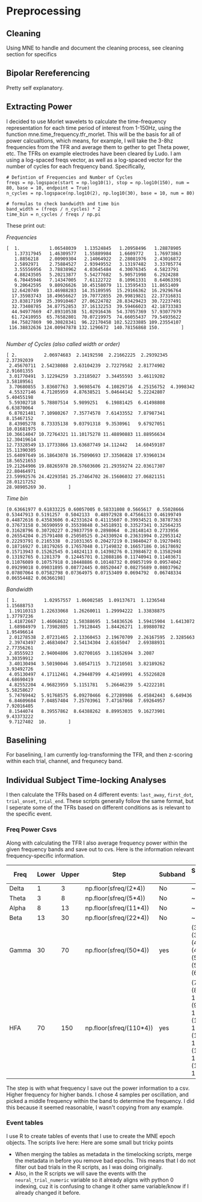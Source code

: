 # Preprocessing

## Cleaning

Using MNE to handle and document the cleaning process, see cleaning section for specifics


## Bipolar Rereferencing

Pretty self explanatory.

## Extracting Power

I decided to use Morlet wavelets to calculate the time-frequency representation for each time period of interest from 1-150Hz, using the function mne.time_frequency.tfr_morlet. This will be the basis for all of power calcualtions, which means, for example, I will take the 3-8hz frequencies from the TFR and average them to gether to get Theta power, etc. The TFRs on example electrodes have been cleared by Ludo. I am using a log-spaced freqs vector, as well as a log-spaced vector for the number of cycles for each frequency band. Specifically,

```
# Defintion of Frequencies and Number of Cycles
freqs = np.logspace(start = np.log10(1), stop = np.log10(150), num = 80, base = 10, endpoint = True)
n_cycles = np.logspace(np.log10(2), np.log10(30), base = 10, num = 80)

# formulas to check bandwidth and time bin
band_width = (freqs / n_cycles) * 2
time_bin = n_cycles / freqs / np.pi

```

These print out:


*Frequencies*
```
[  1.           1.06548039   1.13524845   1.20958496   1.28878905
   1.37317945   1.46309577   1.55889984   1.6609772    1.76973863
   1.8856218    2.00909304   2.14064922   2.28081976   2.43016872
   2.5892971    2.75884527   2.93949552   3.13197482   3.33705774
   3.55556956   3.78838962   4.03645484   4.30076345   4.5823791
   4.88243505   5.20213877   5.54277682   5.90571998   6.2924288
   6.70445946   7.14347005   7.61122722   8.10961331   8.64063391
   9.20642595   9.80926626  10.45158079  11.13595433  11.8651409
  12.6420749   13.46988283  14.35189595  15.29166362  16.29296764
  17.35983743  18.49656627  19.70772855  20.99819821  22.37316831
  23.83817199  25.39910467  27.06224782  28.83429423  30.72237491
  32.73408785  34.87752853  37.16132253  39.59466023  42.18733383
  44.94977669  47.89310538  51.02916436  54.37057369  57.93077979
  61.72410955  65.76582801  70.07219975  74.66055437  79.54935622
  84.75827869  90.30828341  96.22170458 102.52233885 109.23554107
 116.38832636 124.00947878 132.1296672  140.78156868 150.        ]
 
 ```
 *Number of Cycles (also called width or order)*
 ```
[ 2.          2.06974683  2.14192598  2.21662225  2.29392345  2.37392039
  2.45670711  2.54238088  2.63104239  2.72279582  2.81774902  2.91601355
  3.01770491  3.12294259  3.23185027  3.34455593  3.46119202  3.58189561
  3.70680855  3.83607763  3.96985476  4.10829716  4.25156752  4.3998342
  4.55327146  4.71205959  4.87638521  5.04644142  5.22242807  5.40455198
  5.59302718  5.78807514  5.9899251   6.19881425  6.41498808  6.63870064
  6.87021481  7.10980267  7.35774578  7.61433552  7.87987341  8.15467152
  8.43905278  8.73335138  9.03791318  9.3530961   9.67927051 10.01681975
 10.36614047 10.72764321 11.10175278 11.48890883 11.88956634 12.30419614
 12.73328549 13.17733866 13.63687749 14.112442   14.60459107 15.11390305
 15.64097649 16.18643078 16.75090693 17.33506828 17.93960134 18.56521653
 19.21264906 19.88265978 20.57603606 21.29359274 22.03617307 22.80464971
 23.59992576 24.42293581 25.27464702 26.15606032 27.06821151 28.01217252
 28.98905269 30.        ]
 ```
 
 *Time bin*
 ```
[0.63661977 0.61833225 0.60057005 0.58331808 0.5665617  0.55028666
 0.53447913 0.5191257  0.5042133  0.48972928 0.47566133 0.46199749
 0.44872616 0.43583606 0.42331624 0.41115607 0.39934521 0.38787363
 0.37673158 0.36590959 0.35539848 0.34518931 0.33527341 0.32564235
 0.31628796 0.30720227 0.29837759 0.2898064  0.28148143 0.2733956
 0.26554204 0.25791408 0.25050525 0.24330924 0.23631994 0.22953142
 0.22293791 0.2165338  0.21031365 0.20427219 0.19840427 0.19270491
 0.18716927 0.18179265 0.17657048 0.17149832 0.16657186 0.16178692
 0.15713943 0.15262545 0.14824113 0.14398276 0.13984672 0.13582948
 0.13192765 0.1281379  0.12445701 0.12088186 0.11740941 0.11403671
 0.11076089 0.10757918 0.10448886 0.10148732 0.09857199 0.09574042
 0.09299018 0.09031895 0.08772445 0.08520447 0.08275689 0.08037962
 0.07807064 0.07582798 0.07364975 0.07153409 0.0694792  0.06748334
 0.06554482 0.06366198]
 ```
 *Bandwidth*
 ```
[ 1.          1.02957557  1.06002585  1.09137671  1.1236548   1.15688753
  1.19110313  1.22633068  1.26260011  1.29994222  1.33838875  1.37797236
  1.41872667  1.46068632  1.50388695  1.54836526  1.59415904  1.6413072
  1.68984979  1.73982805  1.79128445  1.84426271  1.89880782  1.95496614
  2.01278538  2.07231465  2.13360453  2.19670709  2.26167595  2.3285663
  2.39743497  2.46834047  2.54134304  2.6165047   2.69388931  2.77356261
  2.8555923   2.94004806  3.02700165  3.11652694  3.2087      3.30359912
  3.40130494  3.50190046  3.60547115  3.71210501  3.82189262  3.93492726
  4.05130497  4.17112461  4.29448799  4.42149991  4.55226828  4.68690419
  4.82552204  4.96823959  5.1151781   5.26646239  5.42222101  5.58258627
  5.74769442  5.91768575  6.09270466  6.27289986  6.45842443  6.649436
  6.84609684  7.04857404  7.25703961  7.47167068  7.69264957  7.92016405
  8.1544074   8.39557862  8.64388262  8.89953035  9.16273901  9.43373222
  9.7127402  10.        ]
```

## Baselining

For baselining, I am currently log-transforming the TFR, and then z-scoring within each trial, channel, and frequnecy band.

## Individual Subject Time-locking Analyses

I then calculate the TFRs based on 4 different events: `last_away`, `first_dot`, `trial_onset`, `trial_end`. These scripts generally follow the same format, but I seperate some of the TFRs based on different conditions as is relevant to the specific event. 

### Freq Power Csvs

Along with calculating the TFR I also average frequency power within the given frequency bands and save out to cvs. Here is the information relevant frequency-specific information.


|  Freq | Lower  | Upper  | Step  |  Subband |  Subband Info |
|-------|--------|--------|-------|----------|---------------|
|  Delta | 1     |  3     |  np.floor(sfreq/(2*4)) |    No     |  ~ |
|  Theta |  3    |  8     |  np.floor(sfreq/(5*4)) |    No     |  ~ |
|  Alpha  | 8    | 13     |  np.floor(sfreq/(11*4)) |    No     |  ~ |
|  Beta | 13     | 30     |  np.floor(sfreq/(22*4)) |    No     |  ~ |
| Gamma  | 30    | 70     |  np.floor(sfreq/(50*4)) |    yes     |  (30, 40), (35, 45), (40, 50), (45, 55), (50, 60), (55, 65), (60, 70) |
| HFA  |  70     | 150    |  np.floor(sfreq/(110*4)) |    yes     | (70, 90), (80, 100), (90, 110), (100, 120), (110, 130), (120, 140), (130, 150) |


The step is with what frequency I save out the power information to a csv. Higher frequency for higher bands. I chose 4 samples per oscillation, and picked a middle frequency within the band to determine the frequency. I did this because it seemed reasonable, I wasn't copying from any example.

### Event tables

I use R to create tables of events that I use to create the MNE epoch objects. The scripts live here:
Here are some small but tricky points

* When merging the tables as metadata in the timelocking scripts, merge the metadata in before you remove bad epochs. This means that I do not filter out bad trials in the R scripts, as I was doing originally. 
* Also, in the R scripts we will save the events with the `neural_trial_numeric` variable so it already aligns with python 0 indexing, cuz it is confusing to change it other same variable/know if I already changed it before.

